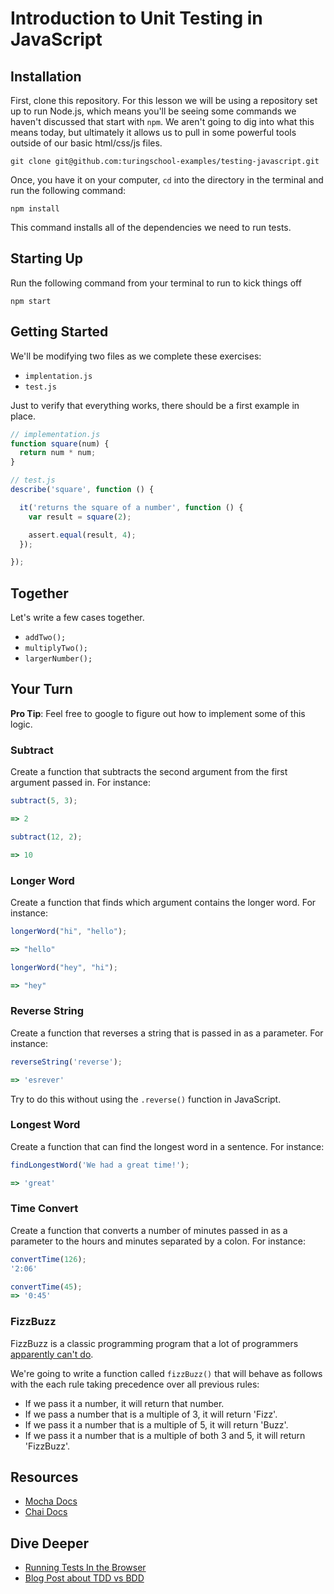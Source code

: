 # Introduction to Unit Testing in JavaScript

## Installation

First, clone this repository. For this lesson we will be using a repository set up to run Node.js, which means you'll be seeing some commands we haven't discussed that start with `npm`. We aren't going to dig into what this means today, but ultimately it allows us to pull in some powerful tools outside of our basic html/css/js files.

```shell
git clone git@github.com:turingschool-examples/testing-javascript.git  
```

 Once, you have it on your computer, `cd` into the directory in the terminal and run the following command:

```shell
npm install
```

This command installs all of the dependencies we need to run tests.

## Starting Up

Run the following command from your terminal to run to kick things off

```
npm start
```

## Getting Started

We'll be modifying two files as we complete these exercises:

- `implentation.js`
- `test.js`

Just to verify that everything works, there should be a first example in place.

```javascript
// implementation.js
function square(num) {
  return num * num;
}
```

```javascript
// test.js
describe('square', function () {

  it('returns the square of a number', function () {
    var result = square(2);

    assert.equal(result, 4);
  });

});
```

## Together

Let's write a few cases together.
- `addTwo();`
- `multiplyTwo();`
- `largerNumber();`

## Your Turn

**Pro Tip**: Feel free to google to figure out how to implement some of this logic.  

### Subtract

Create a function that subtracts the second argument from the first argument passed in. For instance:

```javascript
subtract(5, 3);

=> 2

subtract(12, 2);

=> 10
```

### Longer Word

Create a function that finds which argument contains the longer word. For instance:

```javascript
longerWord("hi", "hello");

=> "hello"

longerWord("hey", "hi");

=> "hey"
```

### Reverse String

Create a function that reverses a string that is passed in as a parameter. For instance:

```javascript
reverseString('reverse');

=> 'esrever'
```

Try to do this without using the `.reverse()` function in JavaScript.

### Longest Word

Create a function that can find the longest word in a sentence. For instance:

```javascript
findLongestWord('We had a great time!');

=> 'great'
```

### Time Convert

Create a function that converts a number of minutes passed in as a parameter to the hours and minutes separated by a colon. For instance:

```javascript
convertTime(126);
'2:06'

convertTime(45);
=> '0:45'
```

### FizzBuzz

FizzBuzz is a classic programming program that a lot of programmers [apparently can't do][atwood].

[atwood]: https://blog.codinghorror.com/why-cant-programmers-program/

We're going to write a function called `fizzBuzz()` that will behave as follows with the each rule taking precedence over all previous rules:

- If we pass it a number, it will return that number.
- If we pass a number that is a multiple of 3, it will return 'Fizz'.
- If we pass it a number that is a multiple of 5, it will return 'Buzz'.
- If we pass it a number that is a multiple of both 3 and 5, it will return 'FizzBuzz'.

## Resources

* [Mocha Docs](https://mochajs.org/)
* [Chai Docs](http://chaijs.com/)  

## Dive Deeper

* [Running Tests In the Browser](http://mochajs.org/#running-mocha-in-the-browser)  
* [Blog Post about TDD vs BDD](http://joshldavis.com/2013/05/27/difference-between-tdd-and-bdd/)

